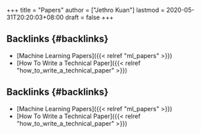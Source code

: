 +++
title = "Papers"
author = ["Jethro Kuan"]
lastmod = 2020-05-31T20:20:03+08:00
draft = false
+++

## Backlinks {#backlinks}

- [Machine Learning Papers]({{< relref "ml_papers" >}})
- [How To Write a Technical Paper]({{< relref "how_to_write_a_technical_paper" >}})

## Backlinks {#backlinks}

- [Machine Learning Papers]({{< relref "ml_papers" >}})
- [How To Write a Technical Paper]({{< relref "how_to_write_a_technical_paper" >}})
